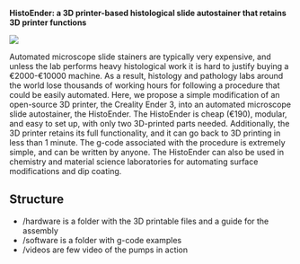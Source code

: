 <b>HistoEnder: a 3D printer-based histological slide autostainer that retains 3D printer functions</b>

![][1]

Automated microscope slide stainers are typically very expensive, and unless the lab performs heavy histological work 
it is hard to justify buying a €2000-€10000 machine. As a result, histology and pathology labs around the world lose 
thousands of working hours for  following a procedure that could be easily automated. Here, we propose a simple modification 
of an open-source 3D printer, the Creality Ender 3, into an automated microscope slide autostainer, the HistoEnder. 
The HistoEnder is cheap (€190), modular, and easy to set up, with only two 3D-printed parts needed. 
Additionally, the 3D printer retains its full functionality, and it can go back to 3D printing in less than 1 minute. 
The g-code associated with the procedure is extremely simple, and can be written by anyone. The HistoEnder can also be
used in chemistry and material science laboratories for automating surface modifications and dip coating. 

## Structure 
+ /hardware is a folder with the 3D printable files and a guide for the assembly 
+ /software is a folder with g-code examples 
+ /videos are few video of the pumps in action

[1]: https://github.com/Ponz91/HistoEnder/blob/main/HistoEnder.jpg
